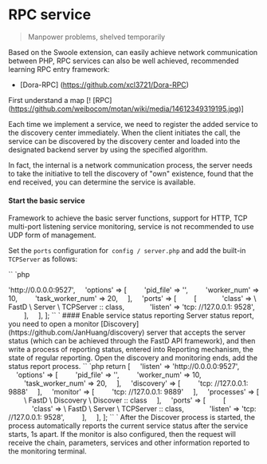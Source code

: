 # RPC service

> Manpower problems, shelved temporarily

Based on the Swoole extension, can easily achieve network communication between PHP, RPC services can also be well achieved, recommended learning RPC entry framework:

* [Dora-RPC] (https://github.com/xcl3721/Dora-RPC)

First understand a map [! [RPC] (https://github.com/weibocom/motan/wiki/media/14612349319195.jpg)]

Each time we implement a service, we need to register the added service to the discovery center immediately. When the client initiates the call, the service can be discovered by the discovery center and loaded into the designated backend server by using the specified algorithm.

In fact, the internal is a network communication process, the server needs to take the initiative to tell the discovery of "own" existence, found that the end received, you can determine the service is available.

#### Start the basic service

Framework to achieve the basic server functions, support for HTTP, TCP multi-port listening service monitoring, service is not recommended to use UDP form of management.

Set the `ports` configuration for` config / server.php` and add the built-in `TCPServer` as follows:

`` `php
<? php
return [
    'listen' => 'http://0.0.0.0:9527',
    'options' => [
        'pid_file' => '',
        'worker_num' => 10,
        'task_worker_num' => 20,
    ],
    'ports' => [
        [
            'class' => \ FastD \ Server \ TCPServer :: class,
            'listen' => 'tcp: //127.0.0.1: 9528',
        ],
    ],
];
`` `

#### Enable service status reporting

Server status report, you need to open a monitor [Discovery] (https://github.com/JanHuang/discovery) server that accepts the server status (which can be achieved through the FastD API framework), and then write a process of reporting status, entered into Reporting mechanism, the state of regular reporting.

Open the discovery and monitoring ends, add the status report process.

`` `php
return [
    'listen' => 'http://0.0.0.0:9527',
    'options' => [
        'pid_file' => '',
        'worker_num' => 10,
        'task_worker_num' => 20,
    ],
    'discovery' => [
        'tcp: //127.0.0.1: 9888'
    ],
    'monitor' => [
        'tcp: //127.0.0.1: 9889'
    ],
    'processes' => [
        \ FastD \ Discovery \ Discover :: class
    ],
    'ports' => [
        [
            'class' => \ FastD \ Server \ TCPServer :: class,
            'listen' => 'tcp: //127.0.0.1: 9528',
        ],
    ],
];
`` `

After the Discover process is started, the process automatically reports the current service status after the service starts, 1s apart.

If the monitor is also configured, then the request will receive the chain, parameters, services and other information reported to the monitoring terminal.